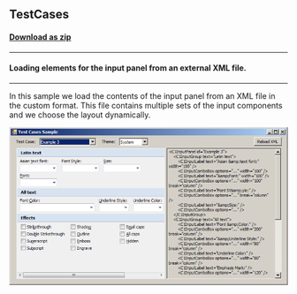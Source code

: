 ## TestCases
#### [Download as zip](https://grapecity.github.io/DownGit/#/home?url=https://github.com/GrapeCity/ComponentOne-WinForms-Samples/tree/master/NetFramework\InputPanel\VB\TestCases)
____
#### Loading elements for the input panel from an external XML file.
____
In this sample we load the contents of the input panel from an XML file in the custom format.
This file contains multiple sets of the input components and we choose the layout dynamically.

![screenshot](screenshot.PNG)

